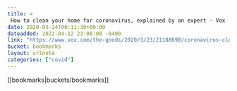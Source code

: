 ```yaml
---
title: > 
 How to clean your home for coronavirus, explained by an expert - Vox
date: 2020-03-24T00:11:30+00:00
dateadded: 2022-04-12 23:08:08 -0400
link: "https://www.vox.com/the-goods/2020/3/23/21188690/coronavirus-cleaning-sanitizing-lysol-clorox-bleach-alcohol"
bucket: bookmarks
layout: urlnote
categories: ["covid"]
--- 
```

 <!-- end excerpt --> 
 [[bookmarks|buckets/bookmarks]]
